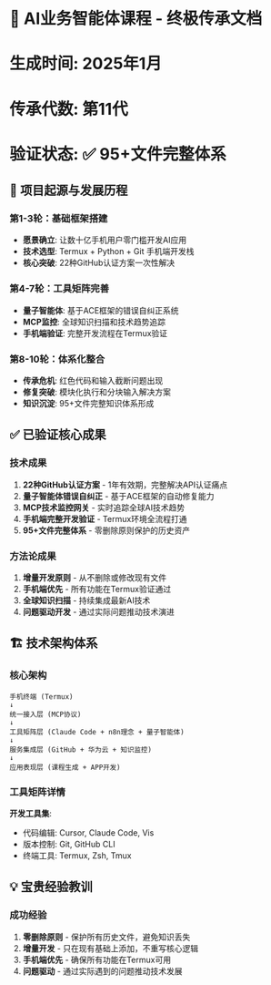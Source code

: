 # 🎯 AI业务智能体课程 - 终极传承文档
# 生成时间: 2025年1月
# 传承代数: 第11代
# 验证状态: ✅ 95+文件完整体系

## 📜 项目起源与发展历程

### 第1-3轮：基础框架搭建
- **愿景确立**: 让数十亿手机用户零门槛开发AI应用
- **技术选型**: Termux + Python + Git 手机端开发栈
- **核心突破**: 22种GitHub认证方案一次性解决

### 第4-7轮：工具矩阵完善  
- **量子智能体**: 基于ACE框架的错误自纠正系统
- **MCP监控**: 全球知识扫描和技术趋势追踪
- **手机端验证**: 完整开发流程在Termux验证

### 第8-10轮：体系化整合
- **传承危机**: 红色代码和输入截断问题出现
- **修复突破**: 模块化执行和分块输入解决方案
- **知识沉淀**: 95+文件完整知识体系形成

## ✅ 已验证核心成果

### 技术成果
1. **22种GitHub认证方案** - 1年有效期，完整解决API认证痛点
2. **量子智能体错误自纠正** - 基于ACE框架的自动修复能力
3. **MCP技术监控网关** - 实时追踪全球AI技术趋势
4. **手机端完整开发验证** - Termux环境全流程打通
5. **95+文件完整体系** - 零删除原则保护的历史资产

### 方法论成果
1. **增量开发原则** - 从不删除或修改现有文件
2. **手机端优先** - 所有功能在Termux验证通过
3. **全球知识扫描** - 持续集成最新AI技术
4. **问题驱动开发** - 通过实际问题推动技术演进
## 🏗️ 技术架构体系

### 核心架构
```
手机终端 (Termux)
↓
统一接入层 (MCP协议)
↓
工具矩阵层 (Claude Code + n8n理念 + 量子智能体)
↓
服务集成层 (GitHub + 华为云 + 知识监控)
↓
应用表现层 (课程生成 + APP开发)
```

### 工具矩阵详情
**开发工具集**: 
- 代码编辑: Cursor, Claude Code, Vis
- 版本控制: Git, GitHub CLI
- 终端工具: Termux, Zsh, Tmux
## 💡 宝贵经验教训

### 成功经验
1. **零删除原则** - 保护所有历史文件，避免知识丢失
2. **增量开发** - 只在现有基础上添加，不重写核心逻辑
3. **手机端优先** - 确保所有功能在Termux可用
4. **问题驱动** - 通过实际遇到的问题推动技术发展

